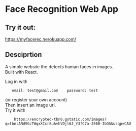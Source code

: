 
# Face Recognition Web App

## Try it out:
https://myfacerec.herokuapp.com/

## Desciprtion
A simple website the detects human faces in images.  
Built with React.  

Log in with  
```
   email: test@gmail.com    password: test   
```
(or register your own account)  
Then insert an image url.  
Try it with 
```
    https://encrypted-tbn0.gstatic.com/images?q=tbn:ANd9GcTWqxXCcr8uAvhVDjl6J_Y3fC7a-JE60-IbQA&usqp=CAU
```         
